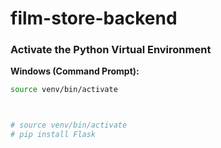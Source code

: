 # film-store-backend

### Activate the Python Virtual Environment

**Windows (Command Prompt):**
```bash
source venv/bin/activate



# source venv/bin/activate
# pip install Flask
